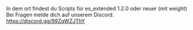 In dem ort findest du Scripts für es_extended 1.2.0 oder neuer (mit weight)
Bei Fragen melde dich auf unserem Discord. https://discord.gg/99ZqWZJThY
